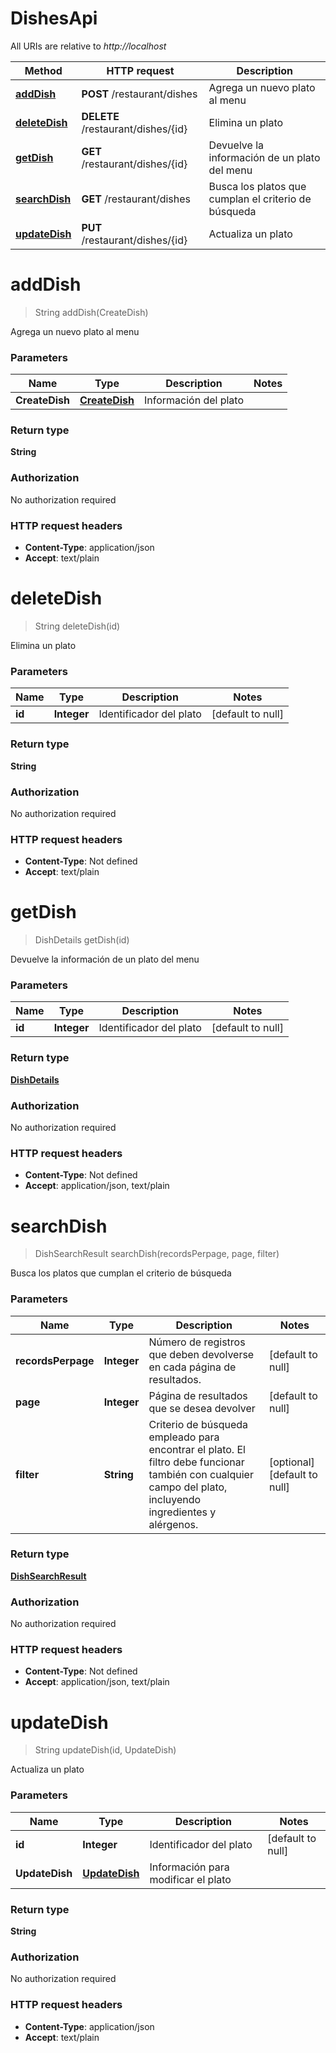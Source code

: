 # DishesApi

All URIs are relative to *http://localhost*

| Method | HTTP request | Description |
|------------- | ------------- | -------------|
| [**addDish**](DishesApi.md#addDish) | **POST** /restaurant/dishes | Agrega un nuevo plato al menu |
| [**deleteDish**](DishesApi.md#deleteDish) | **DELETE** /restaurant/dishes/{id} | Elimina un plato |
| [**getDish**](DishesApi.md#getDish) | **GET** /restaurant/dishes/{id} | Devuelve la información de un plato del menu |
| [**searchDish**](DishesApi.md#searchDish) | **GET** /restaurant/dishes | Busca los platos que cumplan el criterio de búsqueda |
| [**updateDish**](DishesApi.md#updateDish) | **PUT** /restaurant/dishes/{id} | Actualiza un plato |


<a name="addDish"></a>
# **addDish**
> String addDish(CreateDish)

Agrega un nuevo plato al menu

### Parameters

|Name | Type | Description  | Notes |
|------------- | ------------- | ------------- | -------------|
| **CreateDish** | [**CreateDish**](../Models/CreateDish.md)| Información del plato | |

### Return type

**String**

### Authorization

No authorization required

### HTTP request headers

- **Content-Type**: application/json
- **Accept**: text/plain

<a name="deleteDish"></a>
# **deleteDish**
> String deleteDish(id)

Elimina un plato

### Parameters

|Name | Type | Description  | Notes |
|------------- | ------------- | ------------- | -------------|
| **id** | **Integer**| Identificador del plato | [default to null] |

### Return type

**String**

### Authorization

No authorization required

### HTTP request headers

- **Content-Type**: Not defined
- **Accept**: text/plain

<a name="getDish"></a>
# **getDish**
> DishDetails getDish(id)

Devuelve la información de un plato del menu

### Parameters

|Name | Type | Description  | Notes |
|------------- | ------------- | ------------- | -------------|
| **id** | **Integer**| Identificador del plato | [default to null] |

### Return type

[**DishDetails**](../Models/DishDetails.md)

### Authorization

No authorization required

### HTTP request headers

- **Content-Type**: Not defined
- **Accept**: application/json, text/plain

<a name="searchDish"></a>
# **searchDish**
> DishSearchResult searchDish(recordsPerpage, page, filter)

Busca los platos que cumplan el criterio de búsqueda

### Parameters

|Name | Type | Description  | Notes |
|------------- | ------------- | ------------- | -------------|
| **recordsPerpage** | **Integer**| Número de registros que deben devolverse en cada página de resultados. | [default to null] |
| **page** | **Integer**| Página de resultados que se desea devolver | [default to null] |
| **filter** | **String**| Criterio de búsqueda empleado para encontrar el plato. El filtro debe funcionar también con cualquier campo del plato, incluyendo ingredientes y alérgenos. | [optional] [default to null] |

### Return type

[**DishSearchResult**](../Models/DishSearchResult.md)

### Authorization

No authorization required

### HTTP request headers

- **Content-Type**: Not defined
- **Accept**: application/json, text/plain

<a name="updateDish"></a>
# **updateDish**
> String updateDish(id, UpdateDish)

Actualiza un plato

### Parameters

|Name | Type | Description  | Notes |
|------------- | ------------- | ------------- | -------------|
| **id** | **Integer**| Identificador del plato | [default to null] |
| **UpdateDish** | [**UpdateDish**](../Models/UpdateDish.md)| Información para modificar el plato | |

### Return type

**String**

### Authorization

No authorization required

### HTTP request headers

- **Content-Type**: application/json
- **Accept**: text/plain

